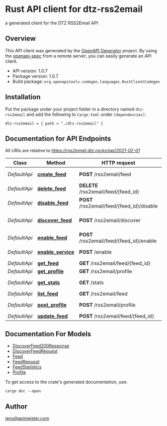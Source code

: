 # Rust API client for dtz-rss2email

a generated client for the DTZ RSS2Email API


## Overview

This API client was generated by the [OpenAPI Generator](https://openapi-generator.tech) project.  By using the [openapi-spec](https://openapis.org) from a remote server, you can easily generate an API client.

- API version: 1.0.7
- Package version: 1.0.7
- Build package: `org.openapitools.codegen.languages.RustClientCodegen`

## Installation

Put the package under your project folder in a directory named `dtz-rss2email` and add the following to `Cargo.toml` under `[dependencies]`:

```
dtz-rss2email = { path = "./dtz-rss2email" }
```

## Documentation for API Endpoints

All URIs are relative to *https://rss2email.dtz.rocks/api/2021-02-01*

Class | Method | HTTP request | Description
------------ | ------------- | ------------- | -------------
*DefaultApi* | [**create_feed**](docs/DefaultApi.md#create_feed) | **POST** /rss2email/feed | create feed subscription
*DefaultApi* | [**delete_feed**](docs/DefaultApi.md#delete_feed) | **DELETE** /rss2email/feed/{feed_id} | delete feed
*DefaultApi* | [**disable_feed**](docs/DefaultApi.md#disable_feed) | **POST** /rss2email/feed/{feed_id}/disable | disable feed
*DefaultApi* | [**discover_feed**](docs/DefaultApi.md#discover_feed) | **POST** /rss2email/discover | discover feed on homepage
*DefaultApi* | [**enable_feed**](docs/DefaultApi.md#enable_feed) | **POST** /rss2email/feed/{feed_id}/enable | enable feed
*DefaultApi* | [**enable_service**](docs/DefaultApi.md#enable_service) | **POST** /enable | enable the service
*DefaultApi* | [**get_feed**](docs/DefaultApi.md#get_feed) | **GET** /rss2email/feed/{feed_id} | get feed
*DefaultApi* | [**get_profile**](docs/DefaultApi.md#get_profile) | **GET** /rss2email/profile | get profile
*DefaultApi* | [**get_stats**](docs/DefaultApi.md#get_stats) | **GET** /stats | get service statistics
*DefaultApi* | [**list_feed**](docs/DefaultApi.md#list_feed) | **GET** /rss2email/feed | list all feeds
*DefaultApi* | [**post_profile**](docs/DefaultApi.md#post_profile) | **POST** /rss2email/profile | post a profile
*DefaultApi* | [**update_feed**](docs/DefaultApi.md#update_feed) | **POST** /rss2email/feed/{feed_id} | update feed


## Documentation For Models

 - [DiscoverFeed200Response](docs/DiscoverFeed200Response.md)
 - [DiscoverFeedRequest](docs/DiscoverFeedRequest.md)
 - [Feed](docs/Feed.md)
 - [FeedRequest](docs/FeedRequest.md)
 - [FeedStatistics](docs/FeedStatistics.md)
 - [Profile](docs/Profile.md)


To get access to the crate's generated documentation, use:

```
cargo doc --open
```

## Author

jens@apimeister.com


